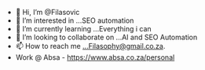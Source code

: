 - 👋 Hi, I’m @Filasovic
- 👀 I’m interested in ...SEO automation
- 🌱 I’m currently learning ...Everything i can
- 💞️ I’m looking to collaborate on ...AI and SEO Automation
- 📫 How to reach me ...Filasophy@gmail.co.za.
- Work @ Absa - https://www.absa.co.za/personal

<!---
Filasovic/Filasovic is a ✨ special ✨ repository because its `README.md` (this file) appears on your GitHub profile.
You can click the Preview link to take a look at your changes.
--->
